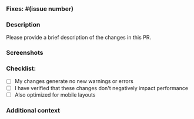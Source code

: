 <!--
PR Title Convention: 
type(scope): [Short description]

Example:
asset(image-thefinals): Add The Finals image template
-->

### Fixes: #(issue number)

### Description

Please provide a brief description of the changes in this PR.

<!-- 
For image contributions, please include:
- The game or context the image is for
- Any specific details about the image (size, format, etc.)
-->

### Screenshots

<!-- 
For visual changes, please provide screenshots.
-->

### Checklist:

- [ ] My changes generate no new warnings or errors
- [ ] I have verified that these changes don't negatively impact performance
- [ ] Also optimized for mobile layouts

<!-- 
For image contributions, also check:
- [ ] I have optimized the image(s) for performance (compression, size, etc.)
- [ ] I have verified that the image(s) display correctly in the project context
-->

### Additional context

<!--
Add any other context about the PR here, such as:
- Performance implications
- Areas that need careful review
- Challenges encountered and how they were addressed
- For image contributions: any specific handling or display considerations
-->
